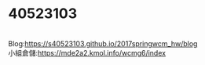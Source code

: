 # 40523103

<br/>
Blog:<a href="https://s40523103.github.io/2017springwcm_hw/blog">https://s40523103.github.io/2017springwcm_hw/blog</a> <br/>
小組倉儲:<a href="https://mde2a2.kmol.info/wcmg6/index">https://mde2a2.kmol.info/wcmg6/index </a> <br/>

